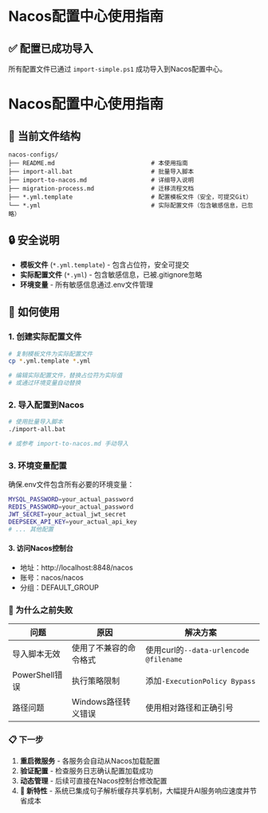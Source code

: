 # Nacos配置中心使用指南

## ✅ 配置已成功导入

所有配置文件已通过 `import-simple.ps1` 成功导入到Nacos配置中心。

# Nacos配置中心使用指南

## 📁 当前文件结构
```
nacos-configs/
├── README.md                           # 本使用指南
├── import-all.bat                      # 批量导入脚本
├── import-to-nacos.md                  # 详细导入说明
├── migration-process.md                # 迁移流程文档
├── *.yml.template                      # 配置模板文件（安全，可提交Git）
└── *.yml                               # 实际配置文件（包含敏感信息，已忽略）
```

## 🔒 安全说明

- **模板文件** (`*.yml.template`) - 包含占位符，安全可提交
- **实际配置文件** (`*.yml`) - 包含敏感信息，已被.gitignore忽略
- **环境变量** - 所有敏感信息通过.env文件管理

## 🚀 如何使用

### 1. 创建实际配置文件
```bash
# 复制模板文件为实际配置文件
cp *.yml.template *.yml

# 编辑实际配置文件，替换占位符为实际值
# 或通过环境变量自动替换
```

### 2. 导入配置到Nacos
```bash
# 使用批量导入脚本
./import-all.bat

# 或参考 import-to-nacos.md 手动导入
```

### 3. 环境变量配置
确保.env文件包含所有必要的环境变量：
```bash
MYSQL_PASSWORD=your_actual_password
REDIS_PASSWORD=your_actual_password
JWT_SECRET=your_actual_jwt_secret
DEEPSEEK_API_KEY=your_actual_api_key
# ... 其他配置
```

#### 3. 访问Nacos控制台
- 地址：http://localhost:8848/nacos
- 账号：nacos/nacos
- 分组：DEFAULT_GROUP

### 🔧 为什么之前失败

| 问题 | 原因 | 解决方案 |
|---|---|---|
| 导入脚本无效 | 使用了不兼容的命令格式 | 使用curl的`--data-urlencode @filename` |
| PowerShell错误 | 执行策略限制 | 添加`-ExecutionPolicy Bypass` |
| 路径问题 | Windows路径转义错误 | 使用相对路径和正确引号 |

### 📋 下一步

1. **重启微服务** - 各服务会自动从Nacos加载配置
2. **验证配置** - 检查服务日志确认配置加载成功
3. **动态管理** - 后续可直接在Nacos控制台修改配置
4. **🧠 新特性** - 系统已集成句子解析缓存共享机制，大幅提升AI服务响应速度并节省成本